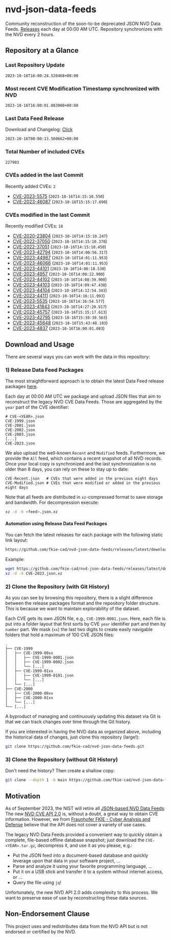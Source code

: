 # nvd-json-data-feeds

Community reconstruction of the soon-to-be deprecated JSON NVD Data Feeds. 
[Releases](https://github.com/fkie-cad/nvd-json-data-feeds/releases/latest) each day at 00:00 AM UTC.
Repository synchronizes with the NVD every 2 hours.

## Repository at a Glance

### Last Repository Update

```plain
2023-10-16T16:00:24.520468+00:00
```

### Most recent CVE Modification Timestamp synchronized with NVD

```plain
2023-10-16T16:00:01.083000+00:00
```

### Last Data Feed Release

Download and Changelog: [Click](https://github.com/fkie-cad/nvd-json-data-feeds/releases/latest)

```plain
2023-10-16T00:00:13.560662+00:00
```

### Total Number of included CVEs

```plain
227903
```

### CVEs added in the last Commit

Recently added CVEs: `2`

* [CVE-2023-5575](CVE-2023/CVE-2023-55xx/CVE-2023-5575.json) (`2023-10-16T14:15:10.550`)
* [CVE-2023-46087](CVE-2023/CVE-2023-460xx/CVE-2023-46087.json) (`2023-10-16T15:15:17.690`)


### CVEs modified in the last Commit

Recently modified CVEs: `18`

* [CVE-2020-23804](CVE-2020/CVE-2020-238xx/CVE-2020-23804.json) (`2023-10-16T14:15:10.247`)
* [CVE-2022-37050](CVE-2022/CVE-2022-370xx/CVE-2022-37050.json) (`2023-10-16T14:15:10.370`)
* [CVE-2022-37051](CVE-2022/CVE-2022-370xx/CVE-2022-37051.json) (`2023-10-16T14:15:10.450`)
* [CVE-2023-42794](CVE-2023/CVE-2023-427xx/CVE-2023-42794.json) (`2023-10-16T14:00:56.317`)
* [CVE-2023-44987](CVE-2023/CVE-2023-449xx/CVE-2023-44987.json) (`2023-10-16T14:01:11.953`)
* [CVE-2023-46066](CVE-2023/CVE-2023-460xx/CVE-2023-46066.json) (`2023-10-16T14:01:11.953`)
* [CVE-2023-44101](CVE-2023/CVE-2023-441xx/CVE-2023-44101.json) (`2023-10-16T14:06:18.530`)
* [CVE-2023-4957](CVE-2023/CVE-2023-49xx/CVE-2023-4957.json) (`2023-10-16T14:08:22.900`)
* [CVE-2023-44102](CVE-2023/CVE-2023-441xx/CVE-2023-44102.json) (`2023-10-16T14:08:39.900`)
* [CVE-2023-44103](CVE-2023/CVE-2023-441xx/CVE-2023-44103.json) (`2023-10-16T14:09:47.430`)
* [CVE-2023-44104](CVE-2023/CVE-2023-441xx/CVE-2023-44104.json) (`2023-10-16T14:12:54.343`)
* [CVE-2023-44111](CVE-2023/CVE-2023-441xx/CVE-2023-44111.json) (`2023-10-16T14:16:11.993`)
* [CVE-2023-5535](CVE-2023/CVE-2023-55xx/CVE-2023-5535.json) (`2023-10-16T14:16:54.577`)
* [CVE-2023-41843](CVE-2023/CVE-2023-418xx/CVE-2023-41843.json) (`2023-10-16T14:27:20.917`)
* [CVE-2023-45757](CVE-2023/CVE-2023-457xx/CVE-2023-45757.json) (`2023-10-16T15:15:17.613`)
* [CVE-2023-42795](CVE-2023/CVE-2023-427xx/CVE-2023-42795.json) (`2023-10-16T15:39:39.563`)
* [CVE-2023-45648](CVE-2023/CVE-2023-456xx/CVE-2023-45648.json) (`2023-10-16T15:43:48.103`)
* [CVE-2023-4837](CVE-2023/CVE-2023-48xx/CVE-2023-4837.json) (`2023-10-16T16:00:01.083`)


## Download and Usage

There are several ways you can work with the data in this repository:

### 1) Release Data Feed Packages

The most straightforward approach is to obtain the latest Data Feed release packages [here](https://github.com/fkie-cad/nvd-json-data-feeds/releases/latest).

Each day at 00:00 AM UTC we package and upload JSON files that aim to reconstruct the legacy NVD CVE Data Feeds.
Those are aggregated by the `year` part of the CVE identifier:

```
# CVE-<YEAR>.json
CVE-1999.json
CVE-2001.json
CVE-2002.json
CVE-2003.json
[...]
CVE-2023.json
```

We also upload the well-known `Recent` and `Modified` feeds.
Furthermore, we provide the `All` feed, which contains a recent snapshot of all NVD records.
Once your local copy is synchronized and the last synchronization is no older than 8 days, you can rely on these to stay up to date:

```plain
CVE-Recent.json   # CVEs that were added in the previous eight days
CVE-Modified.json # CVEs that were modified or added in the previous eight days
```

Note that all feeds are distributed in `xz`-compressed format to save storage and bandwidth.
For decompression execute:

```sh
xz -d -k <feed>.json.xz
```


#### Automation using Release Data Feed Packages

You can fetch the latest releases for each package with the following static link layout:

```sh
https://github.com/fkie-cad/nvd-json-data-feeds/releases/latest/download/CVE-<YEAR>.json.xz
```

Example:

```sh
wget https://github.com/fkie-cad/nvd-json-data-feeds/releases/latest/download/CVE-2023.json.xz
xz -d -k CVE-2023.json.xz
```

### 2) Clone the Repository (with Git History)

As you can see by browsing this repository, there is a slight difference between the release packages format and the repository folder structure.
This is because we want to maintain explorability of the dataset.

Each CVE gets its own JSON file, e.g., `CVE-1999-0001.json`.
Here, each file is put into a folder layout that first sorts by CVE `year` identifier part and then by `number` part.
We mask (`xx`) the last two digits to create easily navigable folders that hold a maximum of 100 CVE JSON files:

```plain
.
├── CVE-1999
│   ├── CVE-1999-00xx
│   │   ├── CVE-1999-0001.json
│   │   ├── CVE-1999-0002.json
│   │   └── [...]
│   ├── CVE-1999-01xx
│   │   ├── CVE-1999-0101.json
│   │   └── [...]
│   └── [...]
├── CVE-2000
│   ├── CVE-2000-00xx
│   ├── CVE-2000-01xx
│   └── [...]
└── [...]
```

A byproduct of managing and continuously updating this dataset via Git is that we can track changes over time through the Git history.

If you are interested in having the NVD data as organized above, including the historical data of changes, just clone this repository (large!):

```sh
git clone https://github.com/fkie-cad/nvd-json-data-feeds.git
```

### 3) Clone the Repository (without Git History)

Don't need the history? Then create a shallow copy:

```sh
git clone --depth 1 -b main https://github.com/fkie-cad/nvd-json-data-feeds.git
```

## Motivation

As of September 2023, the NIST will retire all [JSON-based NVD Data Feeds](https://nvd.nist.gov/vuln/data-feeds#divRetirementBanner-1).
The new [NVD CVE API 2.0](https://nvd.nist.gov/developers/vulnerabilities) is, without a doubt, a great way to obtain CVE information.
However, we from [Fraunhofer FKIE - Cyber Analysis and Defense](https://www.fkie.fraunhofer.de/en/departments/cad.html) believe that the API does not cover a variety of use cases.

The legacy NVD Data Feeds provided a convenient way to quickly obtain a complete, file-based offline database snapshot; just download the `CVE-<YEAR>.tar.gz`, decompress it, and use it as you please, e.g.:

* Put the JSON feed into a document-based database and quickly leverage upon that data in your software project, ...
* Parse and analyze it using your favorite programming language, ...
* Put it on a USB stick and transfer it to a system without internet access, or ...
* Query the file using `jq`!

Unfortunately, the new NVD API 2.0 adds complexity to this process.
We want to preserve ease of use by reconstructing these data sources.

## Non-Endorsement Clause

This project uses and redistributes data from the NVD API but is not endorsed or certified by the NVD.